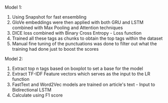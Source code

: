 Model 1:
1. Using Snapshot for fast ensembling
2. GloVe embeddings were then applied with both GRU and LSTM combined with Max Pooling and Attention techniques
3. DICE loss combined with Binary Cross Entropy - Loss function
3. Trained all these tags as chunks to obtain the top tags within the dataset
4. Manual fine tuning of the punctuations was done to filter out what the training had done just to boost the scores

Model 2:
1. Extract top n tags based on boxplot to set a base for the model
2. Extract TF-IDF Feature vectors which serves as the input to the LR function
3. FastText and Word2Vec models are trained on article's text - Input to Bidirectional LSTM
4. Calculate using F1 score
